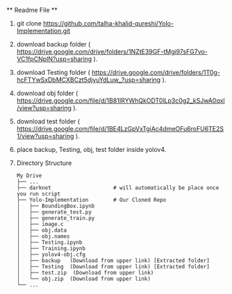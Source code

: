 
** Readme File **

 1) git clone https://github.com/talha-khalid-qureshi/Yolo-Implementation.git

 2) download backup folder ( https://drive.google.com/drive/folders/1NZtE39GF-tMgi97sFG7vo-VC1fpCNpIN?usp=sharing ).

 3) download Testing folder ( https://drive.google.com/drive/folders/1T0g-hcFTYwSxDbMCXBCzt5djyuYdLuw_?usp=sharing ).

 4) download obj folder ( https://drive.google.com/file/d/1B81IRYWhQkODT0lLp3c0g2_kSJwA0qxl/view?usp=sharing ).

 5) download test folder ( https://drive.google.com/file/d/1BE4LzGpVxTgiAc4dmeOFu6roFU6TE2S1/view?usp=sharing ).

 6) place backup, Testing, obj, test folder inside yolov4.

 7) Directory Structure
         
        My Drive
        ├── ...
        ├── darknet                    # will automatically be place once you run script
        ├── Yolo-Implementation        # Our Cloned Repo
        │   ├── BoundingBox.ipynb          
        │   ├── generate_test.py 
        │   ├── generate_train.py 
        │   ├── image.c 
        │   ├── obj.data
        │   ├── obj.names 
        │   ├── Testing.ipynb 
        │   ├── Training.ipynb
        │   ├── yolov4-obj.cfg 
        │   ├── backup   (Download from upper link) [Extracted folder] 
        │   ├── Testing  (Download from upper link) [Extracted folder]
        │   ├── test.zip  (Download from upper link)
        │   └── obj.zip  (Download from upper link)              
        └── ...

